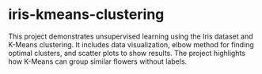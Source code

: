 # iris-kmeans-clustering
This project demonstrates unsupervised learning using the Iris dataset and K-Means clustering. It includes data visualization, elbow method for finding optimal clusters, and scatter plots to show results. The project highlights how K-Means can group similar flowers without labels.

